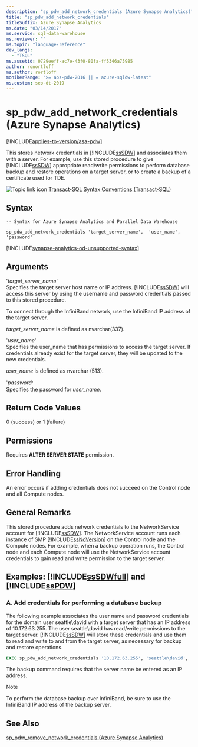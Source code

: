 ```yaml
---
description: "sp_pdw_add_network_credentials (Azure Synapse Analytics)"
title: "sp_pdw_add_network_credentials"
titleSuffix: Azure Synapse Analytics
ms.date: "03/14/2017"
ms.service: sql-data-warehouse
ms.reviewer: ""
ms.topic: "language-reference"
dev_langs: 
  - "TSQL"
ms.assetid: 0729eeff-ac7e-43f0-80fa-ff5346a75985
author: ronortloff
ms.author: rortloff
monikerRange: ">= aps-pdw-2016 || = azure-sqldw-latest"
ms.custom: seo-dt-2019
---
```

# sp_pdw_add_network_credentials (Azure Synapse Analytics)
[!INCLUDE[applies-to-version/asa-pdw](../../includes/applies-to-version/asa-pdw.md)]

  This stores network credentials in [!INCLUDE[ssSDW](../../includes/sssdw-md.md)] and associates them with a server. For example, use this stored procedure to give [!INCLUDE[ssSDW](../../includes/sssdw-md.md)] appropriate read/write permissions to perform database backup and restore operations on a target server, or to create a backup of a certificate used for TDE.  
  
 ![Topic link icon](../../database-engine/configure-windows/media/topic-link.gif "Topic link icon") [Transact-SQL Syntax Conventions &#40;Transact-SQL&#41;](../../t-sql/language-elements/transact-sql-syntax-conventions-transact-sql.md)  
  
## Syntax  
  
```syntaxsql  
-- Syntax for Azure Synapse Analytics and Parallel Data Warehouse  
  
sp_pdw_add_network_credentials 'target_server_name',  'user_name', 'password'  
```  
[!INCLUDE[synapse-analytics-od-unsupported-syntax](../../includes/synapse-analytics-od-unsupported-syntax.md)]

## Arguments  
 '*target_server_name*'  
 Specifies the target server host name or IP address. [!INCLUDE[ssSDW](../../includes/sssdw-md.md)] will access this server by using the username and password credentials passed to this stored procedure.  
  
 To connect through the InfiniBand network, use the InfiniBand IP address of the target server.  
  
 *target_server_name* is defined as nvarchar(337).  
  
 '*user_name*'  
 Specifies the user_name that has permissions to access the target server. If credentials already exist for the target server, they will be updated to the new credentials.  
  
 *user_name* is defined as nvarchar (513).  
  
 '*password*ꞌ  
 Specifies the password for *user_name*.  
  
## Return Code Values  
 0 (success) or 1 (failure)  
  
## Permissions  
 Requires **ALTER SERVER STATE** permission.  
  
## Error Handling  
 An error occurs if adding credentials does not succeed on the Control node and all Compute nodes.  
  
## General Remarks  
 This stored procedure adds network credentials to the NetworkService account for [!INCLUDE[ssSDW](../../includes/sssdw-md.md)]. The NetworkService account runs each instance of SMP [!INCLUDE[ssNoVersion](../../includes/ssnoversion-md.md)] on the Control node and the Compute nodes. For example, when a backup operation runs, the Control node and each Compute node will use the NetworkService account credentials to gain read and write permission to the target server.  
  
## Examples: [!INCLUDE[ssSDWfull](../../includes/sssdwfull-md.md)] and [!INCLUDE[ssPDW](../../includes/sspdw-md.md)]  
  
### A. Add credentials for performing a database backup  
 The following example associates the user name and password credentials for the domain user seattle\david with a target server that has an IP address of 10.172.63.255. The user seattle\david has read/write permissions to the target server. [!INCLUDE[ssSDW](../../includes/sssdw-md.md)] will store these credentials and use them to read and write to and from the target server, as necessary for backup and restore operations.  
  
```sql  
EXEC sp_pdw_add_network_credentials '10.172.63.255', 'seattle\david', '********';  
```  
  
 The backup command requires that the server name be entered as an IP address.  
  
> [!NOTE]  
>  To perform the database backup over InfiniBand, be sure to use the InfiniBand IP address of the backup server.  
  
## See Also  
 [sp_pdw_remove_network_credentials &#40;Azure Synapse Analytics&#41;](../../relational-databases/system-stored-procedures/sp-pdw-remove-network-credentials-sql-data-warehouse.md)  
  
  

